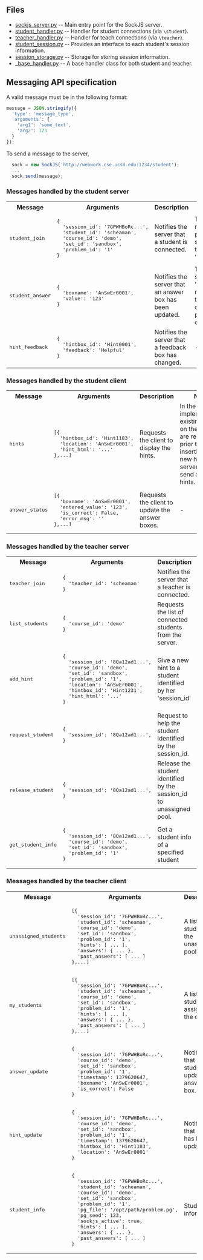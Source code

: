 ## Files
- [sockjs_server.py](sockjs_server.py) -- Main entry point for the SockJS server.
- [student_handler.py](student_handler.py) -- Handler for student connections (via ``\student``).
- [teacher_handler.py](teacher_handler.py) -- Handler for teach connections (via ``\teacher``).
- [student_session.py](student_session.py) -- Provides an interface to each student's session information.
- [session_storage.py](session_storage.py) -- Storage for storing session information.
- [_base_handler.py](_base_handler.py) -- A base handler class for both student and teacher.

## Messaging API specification

A valid message must be in the following format:
```javascript
message = JSON.stringify({
  'type': 'message_type',
  'arguments': { 
    'arg1': 'some_text',
    'arg2': 123
  }
});
```
To send a message to the server, 
```javascript
  sock = new SockJS('http://webwork.cse.ucsd.edu:1234/student');
  ...
  sock.send(message);
```


### Messages handled by the student server

<table>
  <tr>
    <th>Message</th>
    <th>Arguments</th>
    <th>Description</th>
    <th>Notes</th>
  </tr>
    <tr>
        <td>
<pre>
student_join
</pre>
        </td>
        <td>
<pre>
{ 
  'session_id': '7GPWHBoRc...',
  'student_id': 'scheaman',
  'course_id': 'demo',
  'set_id': 'sandbox',
  'problem_id': '1'
} 
</pre>
        </td>
        <td>
        Notifies the server that a student is connected.  
        </td>
        <td>
        The server resumed the previous session with the client using 'session_id'.
        </td>
    </tr>
    <tr>
        <td>
<pre>
student_answer
</pre>
        </td>
        <td>
<pre>
{
  'boxname': 'AnSwEr0001',
  'value': '123'
} 
</pre>
        </td>
        <td>
        Notifies the server that an answer box has been updated. 
        </td>
        <td>
        The server will send back 'answer_status' message 
        once the answer checking process is complete.
        </td>
    </tr>
    <tr>
        <td>
<pre>
hint_feedback
</pre>
        </td>
        <td>
<pre>
{
  'hintbox_id': 'Hint0001',
  'feedback': 'Helpful'
} 
</pre>
        </td>
        <td>
        Notifies the server that a feedback box has changed. 
        </td>
        <td>
        -
        </td>
    </tr>
</table>


### Messages handled by the student client

<table>
  <tr>
    <th>Message</th>
    <th>Arguments</th>
    <th>Description</th>
    <th>Notes</th>
  </tr>
    <tr>
        <td>
<pre>
hints
</pre>
        </td>
        <td>
<pre>
[{ 
  'hintbox_id': 'Hint1183',
  'location': 'AnSwEr0001',
  'hint_html': '...'
},...] 
</pre>
        </td>
        <td>
        Requests the client to display the hints.
        </td>
        <td>
        In the current implementation, existing hints on the browser are removed prior to
        inserting the new hints. The server needs to send all of the hints.
        </td>
    </tr>
    <tr>
        <td>
<pre>
answer_status
</pre>
        </td>
        <td>
<pre>
[{
  'boxname': 'AnSwEr0001',
  'entered_value': '123',
  'is_correct': False,
  'error_msg': ''
},...] 
</pre>
        </td>
        <td>
        Requests the client to update the answer boxes.
        </td>
        <td>
        -
        </td>
    </tr>
</table>


### Messages handled by the teacher server

<table>
  <tr>
    <th>Message</th>
    <th>Arguments</th>
    <th>Description</th>
    <th>Notes</th>
  </tr>
    <tr>
        <td>
<pre>
teacher_join
</pre>
        </td>
        <td>
<pre>
{ 
  'teacher_id': 'scheaman'
} 
</pre>
        </td>
        <td>
        Notifies the server that a teacher is connected.
        </td>
        <td>
        -
        </td>
    </tr>
    <tr>
        <td>
<pre>
list_students
</pre>
        </td>
        <td>
<pre>
{
  'course_id': 'demo'
}
</pre>
        </td>
        <td>
        Requests the list of connected students from the server.
        </td>
        <td>
        The server will response with 'unassigned_students' and 'my_students'.
        </td>
    </tr>
    <tr>
        <td>
<pre>
add_hint
</pre>
        </td>
        <td>
<pre>
{
  'session_id': '8Qa12ad1...',
  'course_id': 'demo',
  'set_id': 'sandbox',
  'problem_id': '1',
  'location': 'AnSwEr0001',
  'hintbox_id': 'Hint1231',
  'hint_html': '...'
}
</pre>
        </td>
        <td>
        Give a new hint to a student identified by her 'session_id'
        </td>
        <td>
        The server will response with 'hint_update'
        </td>
    </tr>
    <tr>
        <td>
<pre>
request_student
</pre>
        </td>
        <td>
<pre>
{
  'session_id': '8Qa12ad1...',
}
</pre>
        </td>
        <td>
        Request to help the student identified by the session_id.
        </td>
        <td>
        The server will response with 'unassigned_students' and 'my_students'.
        </td>
    </tr>
     <tr>
        <td>
<pre>
release_student
</pre>
        </td>
        <td>
<pre>
{
  'session_id': '8Qa12ad1...',
}
</pre>
        </td>
        <td>
        Release the student identified by the session_id to unassigned pool.
        </td>
        <td>
        The server will response with 'unassigned_students' and 'my_students'.
        </td>
    </tr>
    <tr>
        <td>
<pre>
get_student_info
</pre>
        </td>
        <td>
<pre>
{
  'session_id': '8Qa12ad1...',
  'course_id': 'demo',
  'set_id': 'sandbox',
  'problem_id': '1'
}
</pre>
        </td>
        <td>
        Get a student info of a specified student
        </td>
        <td>
        The server will response with 'student_info'.
        </td>
    </tr>
</table>


### Messages handled by the teacher client

<table>
  <tr>
    <th>Message</th>
    <th>Arguments</th>
    <th>Description</th>
    <th>Notes</th>
  </tr>
    <tr>
        <td>
<pre>
unassigned_students
</pre>
        </td>
        <td>
<pre>
[{ 
  'session_id': '7GPWHBoRc...',
  'student_id': 'scheaman',
  'course_id': 'demo',
  'set_id': 'sandbox',
  'problem_id': '1',
  'hints': [ ... ],
  'answers': { ... },
  'past_answers': [ ... ]
},...] 
</pre>
        </td>
        <td>
        A list of students in the unassigned pool.
        </td>
        <td>
        -
        </td>
    </tr>
    <tr>
        <td>
<pre>
my_students
</pre>
        </td>
        <td>
<pre>
[{ 
  'session_id': '7GPWHBoRc...',
  'student_id': 'scheaman',
  'course_id': 'demo',
  'set_id': 'sandbox',
  'problem_id': '1',
  'hints': [ ... ],
  'answers': { ... },
  'past_answers': [ ... ]
},...] 
</pre>
        </td>
        <td>
        A list of students assigned to the client.
        </td>
        <td>
        -
        </td>
    </tr>
    <tr>
        <td>
<pre>
answer_update
</pre>
        </td>
        <td>
<pre>
{ 
  'session_id': '7GPWHBoRc...',
  'course_id': 'demo',
  'set_id': 'sandbox',
  'problem_id': '1',
  'timestamp': 1379620647,
  'boxname': 'AnSwEr0001',
  'is_correct': False
}
</pre>
        </td>
        <td>
        Notifies that a student has updated an answer box.
        </td>
        <td>
        -
        </td>
    </tr>
    <tr>
        <td>
<pre>
hint_update
</pre>
        </td>
        <td>
<pre>
{ 
  'session_id': '7GPWHBoRc...',
  'course_id': 'demo',
  'set_id': 'sandbox',
  'problem_id': '1',
  'timestamp': 1379620647,
  'hintbox_id': 'Hint1183',
  'location': 'AnSwEr0001'
}
</pre>
        </td>
        <td>
        Notifies that a hint has been updated.
        </td>
        <td>
        -
        </td>
    </tr>
     <tr>
        <td>
<pre>
student_info
</pre>
        </td>
        <td>
<pre>
{ 
  'session_id': '7GPWHBoRc...',
  'student_id': 'scheaman',
  'course_id': 'demo',
  'set_id': 'sandbox',
  'problem_id': '1',
  'pg_file': '/opt/path/problem.pg',
  'pg_seed': 123,
  'sockjs_active': true,
  'hints': [ ... ],
  'answers': { ... },
  'past_answers': [ ... ]
}
</pre>
        </td>
        <td>
        Student information
        </td>
        <td>
        This is the response to 'get_student_info'
        </td>
    </tr>
</table>



